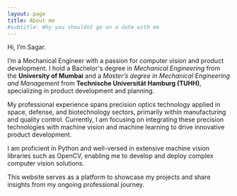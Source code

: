 ```yaml
---
layout: page
title: About me
#subtitle: Why you shouldnt go on a date with me
---
```


Hi, I’m Sagar.

I’m a Mechanical Engineer with a passion for computer vision and product development. I hold a Bachelor's degree in _Mechanical Engineering_ from the **University of Mumbai** and a _Master’s degree in Mechanical Engineering and Management_ from **Technische Universität Hamburg (TUHH)**, specializing in product development and planning.

My professional experience spans precision optics technology applied in space, defense, and biotechnology sectors, primarily within manufacturing and quality control. Currently, I am focusing on integrating these precision technologies with machine vision and machine learning to drive innovative product development.

I am proficient in Python and well-versed in extensive machine vision libraries such as OpenCV, enabling me to develop and deploy complex computer vision solutions.

This website serves as a platform to showcase my projects and share insights from my ongoing professional journey.

